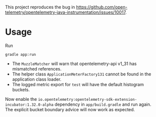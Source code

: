 This project reproduces the bug in https://github.com/open-telemetry/opentelemetry-java-instrumentation/issues/10017.

# Usage

Run

```shell
gradle app:run
```

* The `MuzzleMatcher` will warn that opentelemetry-api v1_31 has mismatched references.
* The helper class `ApplicationMeterFactory131` cannot be found in the application class loader.
* The logged metric export for `test` will have the default histogram buckets.

Now enable the `io.opentelemetry:opentelemetry-sdk-extension-incubator:1.32.0-alpha` dependency in `app/build.gradle`
and run again. The explicit bucket boundary advice will now work as expected.
